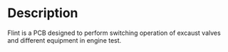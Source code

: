 # Description
Flint is a PCB designed to perform switching operation of excaust valves and different equipment in engine test.
